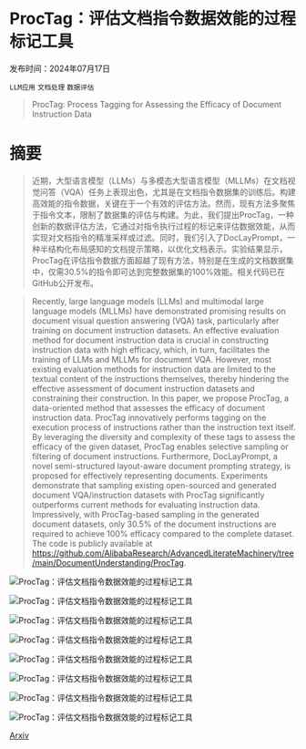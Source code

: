 # ProcTag：评估文档指令数据效能的过程标记工具

发布时间：2024年07月17日

`LLM应用` `文档处理` `数据评估`

> ProcTag: Process Tagging for Assessing the Efficacy of Document Instruction Data

# 摘要

> 近期，大型语言模型（LLMs）与多模态大型语言模型（MLLMs）在文档视觉问答（VQA）任务上表现出色，尤其是在文档指令数据集的训练后。构建高效能的指令数据，关键在于一个有效的评估方法。然而，现有方法多聚焦于指令文本，限制了数据集的评估与构建。为此，我们提出ProcTag，一种创新的数据评估方法，它通过对指令执行过程的标记来评估数据效能，从而实现对文档指令的精准采样或过滤。同时，我们引入了DocLayPrompt，一种半结构化布局感知的文档提示策略，以优化文档表示。实验结果显示，ProcTag在评估指令数据方面超越了现有方法，特别是在生成的文档数据集中，仅需30.5%的指令即可达到完整数据集的100%效能。相关代码已在GitHub公开发布。

> Recently, large language models (LLMs) and multimodal large language models (MLLMs) have demonstrated promising results on document visual question answering (VQA) task, particularly after training on document instruction datasets. An effective evaluation method for document instruction data is crucial in constructing instruction data with high efficacy, which, in turn, facilitates the training of LLMs and MLLMs for document VQA. However, most existing evaluation methods for instruction data are limited to the textual content of the instructions themselves, thereby hindering the effective assessment of document instruction datasets and constraining their construction. In this paper, we propose ProcTag, a data-oriented method that assesses the efficacy of document instruction data. ProcTag innovatively performs tagging on the execution process of instructions rather than the instruction text itself. By leveraging the diversity and complexity of these tags to assess the efficacy of the given dataset, ProcTag enables selective sampling or filtering of document instructions. Furthermore, DocLayPrompt, a novel semi-structured layout-aware document prompting strategy, is proposed for effectively representing documents. Experiments demonstrate that sampling existing open-sourced and generated document VQA/instruction datasets with ProcTag significantly outperforms current methods for evaluating instruction data. Impressively, with ProcTag-based sampling in the generated document datasets, only 30.5\% of the document instructions are required to achieve 100\% efficacy compared to the complete dataset. The code is publicly available at https://github.com/AlibabaResearch/AdvancedLiterateMachinery/tree/main/DocumentUnderstanding/ProcTag.

![ProcTag：评估文档指令数据效能的过程标记工具](../../../paper_images/2407.12358/x1.png)

![ProcTag：评估文档指令数据效能的过程标记工具](../../../paper_images/2407.12358/x2.png)

![ProcTag：评估文档指令数据效能的过程标记工具](../../../paper_images/2407.12358/x3.png)

![ProcTag：评估文档指令数据效能的过程标记工具](../../../paper_images/2407.12358/x4.png)

![ProcTag：评估文档指令数据效能的过程标记工具](../../../paper_images/2407.12358/5k_img_comparison_tsne.png)

![ProcTag：评估文档指令数据效能的过程标记工具](../../../paper_images/2407.12358/5k_text_comparison_tsne.png)

![ProcTag：评估文档指令数据效能的过程标记工具](../../../paper_images/2407.12358/x5.png)

![ProcTag：评估文档指令数据效能的过程标记工具](../../../paper_images/2407.12358/x6.png)

[Arxiv](https://arxiv.org/abs/2407.12358)